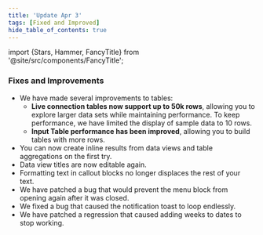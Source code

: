 ```yaml
---
title: 'Update Apr 3'
tags: [Fixed and Improved]
hide_table_of_contents: true
---
```


import {Stars, Hammer, FancyTitle} from '@site/src/components/FancyTitle';

### <FancyTitle icon={Hammer}>Fixes and Improvements</FancyTitle>

- We have made several improvements to tables:
  - **Live connection tables now support up to 50k rows**, allowing you to explore larger data sets while maintaining performance. To keep performance, we have limited the display of sample data to 10 rows.
  - **Input Table performance has been improved**, allowing you to build tables with more rows.
- You can now create inline results from data views and table aggregations on the first try.
- Data view titles are now editable again.
- Formatting text in callout blocks no longer displaces the rest of your text.
- We have patched a bug that would prevent the menu block from opening again after it was closed.
- We fixed a bug that caused the notification toast to loop endlessly.
- We have patched a regression that caused adding weeks to dates to stop working.
